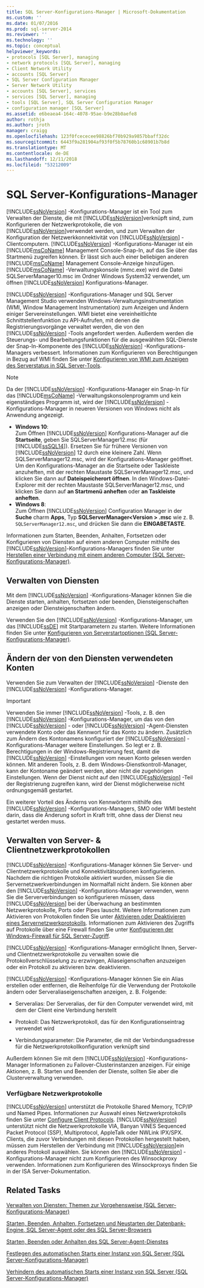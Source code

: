 ```yaml
---
title: SQL Server-Konfigurations-Manager | Microsoft-Dokumentation
ms.custom: ''
ms.date: 01/07/2016
ms.prod: sql-server-2014
ms.reviewer: ''
ms.technology: ''
ms.topic: conceptual
helpviewer_keywords:
- protocols [SQL Server], managing
- network protocols [SQL Server], managing
- Client Network Utility
- accounts [SQL Server]
- SQL Server Configuration Manager
- Server Network Utility
- accounts [SQL Server], services
- services [SQL Server], managing
- tools [SQL Server], SQL Server Configuration Manager
- configuration manager [SQL Server]
ms.assetid: e6beaea4-164c-4078-95ae-b9e28b0aefe8
author: rothja
ms.author: jroth
manager: craigg
ms.openlocfilehash: 123f0fcececee98826bf70b929a9857bbaff32dc
ms.sourcegitcommit: 6443f9a281904af93f0f5b78760b1c68901b7b8d
ms.translationtype: MT
ms.contentlocale: de-DE
ms.lasthandoff: 12/11/2018
ms.locfileid: "53212009"
---
```

# <a name="sql-server-configuration-manager"></a>SQL Server-Konfigurations-Manager
  [!INCLUDE[ssNoVersion](../includes/ssnoversion-md.md)] -Konfigurations-Manager ist ein Tool zum Verwalten der Dienste, die mit [!INCLUDE[ssNoVersion](../includes/ssnoversion-md.md)]verknüpft sind, zum Konfigurieren der Netzwerkprotokolle, die von [!INCLUDE[ssNoVersion](../includes/ssnoversion-md.md)]verwendet werden, und zum Verwalten der Konfiguration der Netzwerkkonnektivität von [!INCLUDE[ssNoVersion](../includes/ssnoversion-md.md)] -Clientcomputern. [!INCLUDE[ssNoVersion](../includes/ssnoversion-md.md)] -Konfigurations-Manager ist ein [!INCLUDE[msCoName](../includes/msconame-md.md)] Management Console-Snap-In, auf das Sie über das Startmenü zugreifen können. Er lässt sich auch einer beliebigen anderen [!INCLUDE[msCoName](../includes/msconame-md.md)] Management Console-Anzeige hinzufügen. [!INCLUDE[msCoName](../includes/msconame-md.md)] -Verwaltungskonsole (mmc.exe) wird die Datei SQLServerManager10.msc im Ordner Windows System32 verwendet, um öffnen [!INCLUDE[ssNoVersion](../includes/ssnoversion-md.md)] Konfigurations-Manager.  
  
 [!INCLUDE[ssNoVersion](../includes/ssnoversion-md.md)] -Konfigurations-Manager und SQL Server Management Studio verwenden Windows-Verwaltungsinstrumentation (WMI, Window Management Instrumentation) zum Anzeigen und Ändern einiger Servereinstellungen. WMI bietet eine vereinheitlichte Schnittstellenfunktion zu API-Aufrufen, mit denen die Registrierungsvorgänge verwaltet werden, die von den [!INCLUDE[ssNoVersion](../includes/ssnoversion-md.md)] -Tools angefordert werden. Außerdem werden die Steuerungs- und Bearbeitungsfunktionen für die ausgewählten SQL-Dienste der Snap-In-Komponente des [!INCLUDE[ssNoVersion](../includes/ssnoversion-md.md)] -Konfigurations-Managers verbessert. Informationen zum Konfigurieren von Berechtigungen in Bezug auf WMI finden Sie unter [Konfigurieren von WMI zum Anzeigen des Serverstatus in SQL Server-Tools](../ssms/configure-wmi-to-show-server-status-in-sql-server-tools.md).  
  
> [!NOTE]
>  Da der [!INCLUDE[ssNoVersion](../includes/ssnoversion-md.md)] -Konfigurations-Manager ein Snap-In für das [!INCLUDE[msCoName](../includes/msconame-md.md)] -Verwaltungskonsolenprogramm und kein eigenständiges Programm ist, wird der [!INCLUDE[ssNoVersion](../includes/ssnoversion-md.md)] -Konfigurations-Manager in neueren Versionen von Windows nicht als Anwendung angezeigt.  
> 
>  -   **Windows 10**:  
>          Zum Öffnen [!INCLUDE[ssNoVersion](../includes/ssnoversion-md.md)] Konfigurations-Manager auf die **Startseite**, geben Sie SQLServerManager12.msc (für [!INCLUDE[ssSQL14](../includes/sssql14-md.md)]). Ersetzen Sie für frühere Versionen von [!INCLUDE[ssNoVersion](../includes/ssnoversion-md.md)] 12 durch eine kleinere Zahl. Wenn SQLServerManager12.msc, wird der Konfigurations-Manager geöffnet. Um den Konfigurations-Manager an die Startseite oder Taskleiste anzuheften, mit der rechten Maustaste SQLServerManager12.msc, und klicken Sie dann auf **Dateispeicherort öffnen**. In den Windows-Datei-Explorer mit der rechten Maustaste SQLServerManager12.msc, und klicken Sie dann auf **an Startmenü anheften** oder **an Taskleiste anheften**.  
> -   **Windows 8**:  
>          Zum Öffnen [!INCLUDE[ssNoVersion](../includes/ssnoversion-md.md)] Configuration Manager in der **Suche** charm **Apps**, Typ **SQLServerManager\<Version > .msc** wie z. B. `SQLServerManager12.msc`, und drücken Sie dann die **EINGABETASTE**.  
  
 Informationen zum Starten, Beenden, Anhalten, Fortsetzen oder Konfigurieren von Diensten auf einem anderen Computer mithilfe des [!INCLUDE[ssNoVersion](../includes/ssnoversion-md.md)]-Konfigurations-Managers finden Sie unter [Herstellen einer Verbindung mit einem anderen Computer &#40;SQL Server-Konfigurations-Manager&#41;](../database-engine/configure-windows/scm-services-connect-to-another-computer.md).  
  
## <a name="managing-services"></a>Verwalten von Diensten  
 Mit dem [!INCLUDE[ssNoVersion](../includes/ssnoversion-md.md)] -Konfigurations-Manager können Sie die Dienste starten, anhalten, fortsetzen oder beenden, Diensteigenschaften anzeigen oder Diensteigenschaften ändern.  
  
 Verwenden Sie den [!INCLUDE[ssNoVersion](../includes/ssnoversion-md.md)] -Konfigurations-Manager, um das [!INCLUDE[ssDE](../includes/ssde-md.md)] mit Startparametern zu starten.  Weitere Informationen finden Sie unter [Konfigurieren von Serverstartoptionen &#40;SQL Server-Konfigurations-Manager&#41;](../database-engine/configure-windows/scm-services-configure-server-startup-options.md).  
  
## <a name="changing-the-accounts-used-by-the-services"></a>Ändern der von den Diensten verwendeten Konten  
 Verwenden Sie zum Verwalten der [!INCLUDE[ssNoVersion](../includes/ssnoversion-md.md)] -Dienste den [!INCLUDE[ssNoVersion](../includes/ssnoversion-md.md)] -Konfigurations-Manager.  
  
> [!IMPORTANT]  
>  Verwenden Sie immer [!INCLUDE[ssNoVersion](../includes/ssnoversion-md.md)] -Tools, z. B. den [!INCLUDE[ssNoVersion](../includes/ssnoversion-md.md)] -Konfigurations-Manager, um das von den [!INCLUDE[ssNoVersion](../includes/ssnoversion-md.md)] - oder [!INCLUDE[ssNoVersion](../includes/ssnoversion-md.md)] -Agent-Diensten verwendete Konto oder das Kennwort für das Konto zu ändern. Zusätzlich zum Ändern des Kontonamens konfiguriert der [!INCLUDE[ssNoVersion](../includes/ssnoversion-md.md)] -Konfigurations-Manager weitere Einstellungen. So legt er z. B. Berechtigungen in der Windows-Registrierung fest, damit die [!INCLUDE[ssNoVersion](../includes/ssnoversion-md.md)] -Einstellungen vom neuen Konto gelesen werden können. Mit anderen Tools, z. B. dem Windows-Dienstkontroll-Manager, kann der Kontoname geändert werden, aber nicht die zugehörigen Einstellungen. Wenn der Dienst nicht auf den [!INCLUDE[ssNoVersion](../includes/ssnoversion-md.md)] -Teil der Registrierung zugreifen kann, wird der Dienst möglicherweise nicht ordnungsgemäß gestartet.  
  
 Ein weiterer Vorteil des Änderns von Kennwörtern mithilfe des [!INCLUDE[ssNoVersion](../includes/ssnoversion-md.md)] -Konfigurations-Managers, SMO oder WMI besteht darin, dass die Änderung sofort in Kraft tritt, ohne dass der Dienst neu gestartet werden muss.  
  
## <a name="manage-server--client-network-protocols"></a>Verwalten von Server- & Clientnetzwerkprotokollen  
 [!INCLUDE[ssNoVersion](../includes/ssnoversion-md.md)] -Konfigurations-Manager können Sie Server- und Clientnetzwerkprotokolle und Konnektivitätsoptionen konfigurieren. Nachdem die richtigen Protokolle aktiviert wurden, müssen Sie die Servernetzwerkverbindungen im Normalfall nicht ändern. Sie können aber den [!INCLUDE[ssNoVersion](../includes/ssnoversion-md.md)] -Konfigurations-Manager verwenden, wenn Sie die Serververbindungen so konfigurieren müssen, dass [!INCLUDE[ssNoVersion](../includes/ssnoversion-md.md)] bei der Überwachung an bestimmten Netzwerkprotokolle, Ports oder Pipes lauscht. Weitere Informationen zum Aktivieren von Protokollen finden Sie unter [Aktivieren oder Deaktivieren eines Servernetzwerkprotokolls](../database-engine/configure-windows/enable-or-disable-a-server-network-protocol.md). Informationen zum Aktivieren des Zugriffs auf Protokolle über eine Firewall finden Sie unter [Konfigurieren der Windows-Firewall für SQL Server-Zugriff](../sql-server/install/configure-the-windows-firewall-to-allow-sql-server-access.md).  
  
 [!INCLUDE[ssNoVersion](../includes/ssnoversion-md.md)] -Konfigurations-Manager ermöglicht Ihnen, Server- und Clientnetzwerkprotokolle zu verwalten sowie die Protokollverschlüsselung zu erzwingen, Aliaseigenschaften anzuzeigen oder ein Protokoll zu aktivieren bzw. deaktivieren.  
  
 [!INCLUDE[ssNoVersion](../includes/ssnoversion-md.md)] -Konfigurations-Manager können Sie ein Alias erstellen oder entfernen, die Reihenfolge für die Verwendung der Protokolle ändern oder Serveraliaseigenschaften anzeigen, z. B. Folgende:  
  
-   Serveralias: Der Serveralias, der für den Computer verwendet wird, mit dem der Client eine Verbindung herstellt  
  
-   Protokoll: Das Netzwerkprotokoll, das für den Konfigurationseintrag verwendet wird  
  
-   Verbindungsparameter: Die Parameter, die mit der Verbindungsadresse für die Netzwerkprotokollkonfiguration verknüpft sind  
  
 Außerdem können Sie mit dem [!INCLUDE[ssNoVersion](../includes/ssnoversion-md.md)] -Konfigurations-Manager Informationen zu Failover-Clusterinstanzen anzeigen. Für einige Aktionen, z. B. Starten und Beenden der Dienste, sollten Sie aber die Clusterverwaltung verwenden.  
  
### <a name="available-network-protocols"></a>Verfügbare Netzwerkprotokolle  
 [!INCLUDE[ssNoVersion](../includes/ssnoversion-md.md)] unterstützt die Protokolle Shared Memory, TCP/IP und Named Pipes. Informationen zur Auswahl eines Netzwerkprotokolls finden Sie unter [Configure Client Protocols](../database-engine/configure-windows/configure-client-protocols.md). [!INCLUDE[ssNoVersion](../includes/ssnoversion-md.md)] unterstützt nicht die Netzwerkprotokolle VIA, Banyan VINES Sequenced Packet Protocol (SSP), Multiprotocol, AppleTalk oder NWLink IPX/SPX. Clients, die zuvor Verbindungen mit diesen Protokollen hergestellt haben, müssen zum Herstellen der Verbindung mit [!INCLUDE[ssNoVersion](../includes/ssnoversion-md.md)]ein anderes Protokoll auswählen. Sie können den [!INCLUDE[ssNoVersion](../includes/ssnoversion-md.md)] -Konfigurations-Manager nicht zum Konfigurieren des Winsockproxy verwenden. Informationen zum Konfigurieren des Winsockproxys finden Sie in der ISA Server-Dokumentation.  
  
## <a name="related-tasks"></a>Related Tasks  
 [Verwalten von Diensten: Themen zur Vorgehensweise &#40;SQL Server-Konfigurations-Manager&#41;](../database-engine/managing-services-how-to-topics-sql-server-configuration-manager.md)  
  
 [Starten, Beenden, Anhalten, Fortsetzen und Neustarten der Datenbank-Engine, SQL Server-Agent oder des SQL Server-Browsers](../database-engine/configure-windows/start-stop-pause-resume-restart-sql-server-services.md)  
  
 [Starten, Beenden oder Anhalten des SQL Server-Agent-Dienstes](../ssms/agent/start-stop-or-pause-the-sql-server-agent-service.md)  
  
 [Festlegen des automatischen Starts einer Instanz von SQL Server &#40;SQL Server-Konfigurations-Manager&#41;](../database-engine/configure-windows/scm-services-set-an-instance-to-start-automatically.md)  
  
 [Verhindern des automatischen Starts einer Instanz von SQL Server &#40;SQL Server-Konfigurations-Manager&#41;](../database-engine/configure-windows/scm-services-prevent-automatic-startup-of-an-instance.md)  
  
  
